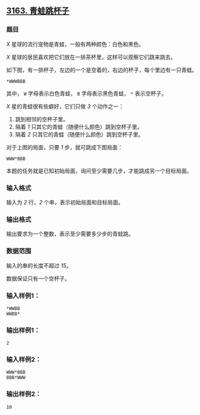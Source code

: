 ## [3163. 青蛙跳杯子](https://www.acwing.com/problem/content/3166/)

### 题目

*X* 星球的流行宠物是青蛙，一般有两种颜色：白色和黑色。

*X* 星球的居民喜欢把它们放在一排茶杯里，这样可以观察它们跳来跳去。

如下图，有一排杯子，左边的一个是空着的，右边的杯子，每个里边有一只青蛙。

`*WWWBBB`

其中， `W` 字母表示白色青蛙， `B` 字母表示黑色青蛙， `*` 表示空杯子。

*X* 星的青蛙很有些癖好，它们只做 *3* 个动作之一：

1. 跳到相邻的空杯子里。
2. 隔着 *1* 只其它的青蛙（随便什么颜色）跳到空杯子里。
3. 隔着 *2* 只其它的青蛙（随便什么颜色）跳到空杯子里。

对于上图的局面，只要 *1* 步，就可跳成下图局面：

`WWW*BBB`

本题的任务就是已知初始局面，询问至少需要几步，才能跳成另一个目标局面。

### 输入格式

输入为 *2* 行，*2* 个串，表示初始局面和目标局面。

### 输出格式

输出要求为一个整数，表示至少需要多少步的青蛙跳。

### 数据范围

输入的串的长度不超过 *15*。

数据保证只有一个空杯子。

### 输入样例1：

```
*WWBB
WWBB*
```

### 输出样例1：

```
2
```

### 输入样例2：

```
WWW*BBB
BBB*WWW
```

### 输出样例2：

```
10
```

